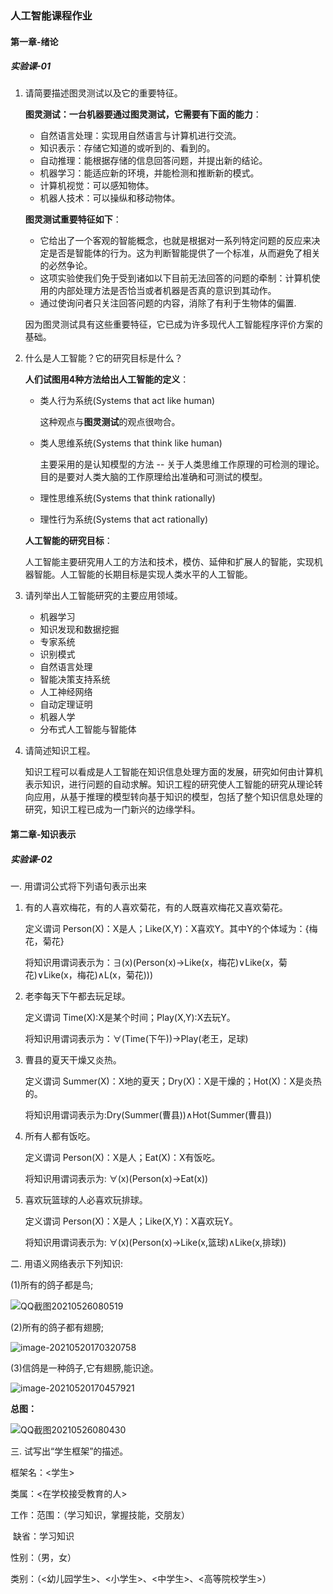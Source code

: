 ### 人工智能课程作业

#### 第一章-绪论

##### 实验课-01

1. 请简要描述图灵测试以及它的重要特征。

   **图灵测试：一台机器要通过图灵测试，它需要有下面的能力**：

   * 自然语言处理：实现用自然语言与计算机进行交流。
   * 知识表示：存储它知道的或听到的、看到的。
   * 自动推理：能根据存储的信息回答问题，并提出新的结论。
   * 机器学习：能适应新的环境，并能检测和推断新的模式。
   * 计算机视觉：可以感知物体。
   * 机器人技术：可以操纵和移动物体。

   **图灵测试重要特征如下**：

   * 它给出了一个客观的智能概念，也就是根据对一系列特定问题的反应来决定是否是智能体的行为。这为判断智能提供了一个标准，从而避免了相关的必然争论。
   * 这项实验使我们免于受到诸如以下目前无法回答的问题的牵制：计算机使用的内部处理方法是否恰当或者机器是否真的意识到其动作。
   * 通过使询问者只关注回答问题的内容，消除了有利于生物体的偏置.

   因为图灵测试具有这些重要特征，它已成为许多现代人工智能程序评价方案的基础。

2. 什么是人工智能？它的研究目标是什么？

   **人们试图用4种方法给出人工智能的定义**：

   * 类人行为系统(Systems that act like human)

     这种观点与**图灵测试**的观点很吻合。

   * 类人思维系统(Systems that think like human)

     主要采用的是认知模型的方法 -- 关于人类思维工作原理的可检测的理论。目的是要对人类大脑的工作原理给出准确和可测试的模型。

   * 理性思维系统(Systems that think rationally)

   * 理性行为系统(Systems that act rationally)

   **人工智能的研究目标**：
   
   人工智能主要研究用人工的方法和技术，模仿、延伸和扩展人的智能，实现机器智能。人工智能的长期目标是实现人类水平的人工智能。
   
3. 请列举出人工智能研究的主要应用领域。

   * 机器学习
   * 知识发现和数据挖掘
   * 专家系统
   * 识别模式
   * 自然语言处理
   * 智能决策支持系统
   * 人工神经网络
   * 自动定理证明
   * 机器人学
   * 分布式人工智能与智能体
   
4. 请简述知识工程。

   知识工程可以看成是人工智能在知识信息处理方面的发展，研究如何由计算机表示知识，进行问题的自动求解。知识工程的研究使人工智能的研究从理论转向应用，从基于推理的模型转向基于知识的模型，包括了整个知识信息处理的研究，知识工程已成为一门新兴的边缘学科。

#### 第二章-知识表示

##### 实验课-02

一. 用谓词公式将下列语句表示出来

1. 有的人喜欢梅花，有的人喜欢菊花，有的人既喜欢梅花又喜欢菊花。

   定义谓词 Person(X)：X是人；Like(X,Y)：X喜欢Y。其中Y的个体域为：{梅花，菊花}

   将知识用谓词表示为：∃(x)(Person(x)→Like(x，梅花)∨Like(x，菊花)∨Like(x，梅花)∧L(x，菊花)))

2. 老李每天下午都去玩足球。

   定义谓词 Time(X):X是某个时间；Play(X,Y):X去玩Y。

   将知识用谓词表示为：∀(Time(下午))→Play(老王，足球)

3. 曹县的夏天干燥又炎热。

   定义谓词 Summer(X)：X地的夏天；Dry(X)：X是干燥的；Hot(X)：X是炎热的。

   将知识用谓词表示为:Dry(Summer(曹县))∧Hot(Summer(曹县))

4. 所有人都有饭吃。

   定义谓词 Person(X)：X是人；Eat(X)：X有饭吃。

   将知识用谓词表示为: ∀(x)(Person(x)→Eat(x))

5. 喜欢玩篮球的人必喜欢玩排球。

   定义谓词 Person(X)：X是人；Like(X,Y)：X喜欢玩Y。

   将知识用谓词表示为: ∀(x)(Person(x)→Like(x,篮球)∧Like(x,排球))

二. 用语义网络表示下列知识:

(1)所有的鸽子都是鸟;

![QQ截图20210526080519](https://gitee.com/bai_xiao_fei/picture/raw/master/pic//QQ%E6%88%AA%E5%9B%BE20210526080519.png)

(2)所有的鸽子都有翅膀;

![image-20210520170320758](https://gitee.com/bai_xiao_fei/picture/raw/master/pic//image-20210520170320758.png)

(3)信鸽是一种鸽子,它有翅膀,能识途。

![image-20210520170457921](https://gitee.com/bai_xiao_fei/picture/raw/master/pic//image-20210520170457921.png)

**总图：**

![QQ截图20210526080430](https://gitee.com/bai_xiao_fei/picture/raw/master/pic//QQ%E6%88%AA%E5%9B%BE20210526080430.png)

三. 试写出“学生框架”的描述。

框架名：<学生>

类属：<在学校接受教育的人>

工作：范围：（学习知识，掌握技能，交朋友）

​			缺省：学习知识

性别：（男，女）

类别：（<幼儿园学生>、<小学生>、<中学生>、<高等院校学生>）



























